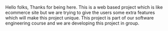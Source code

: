 Hello folks,
Thanks for being here. 
This is a web based project which is like ecommerce site but we are trying to give the users some extra features which will make this project unique. 
This project is part of our software engineering course and we are developing this project in group.
